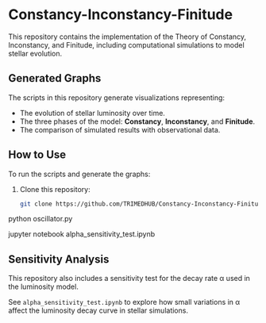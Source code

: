 # Constancy-Inconstancy-Finitude

This repository contains the implementation of the Theory of Constancy, Inconstancy, and Finitude, including computational simulations to model stellar evolution.

## Generated Graphs

The scripts in this repository generate visualizations representing:
- The evolution of stellar luminosity over time.
- The three phases of the model: **Constancy**, **Inconstancy**, and **Finitude**.
- The comparison of simulated results with observational data.

## How to Use

To run the scripts and generate the graphs:

1. Clone this repository:
   ```bash
   git clone https://github.com/TRIMEDHUB/Constancy-Inconstancy-Finitude.git

python oscillator.py

jupyter notebook alpha_sensitivity_test.ipynb

## Sensitivity Analysis

This repository also includes a sensitivity test for the decay rate α used in the luminosity model.

See `alpha_sensitivity_test.ipynb` to explore how small variations in α affect the luminosity decay curve in stellar simulations.
